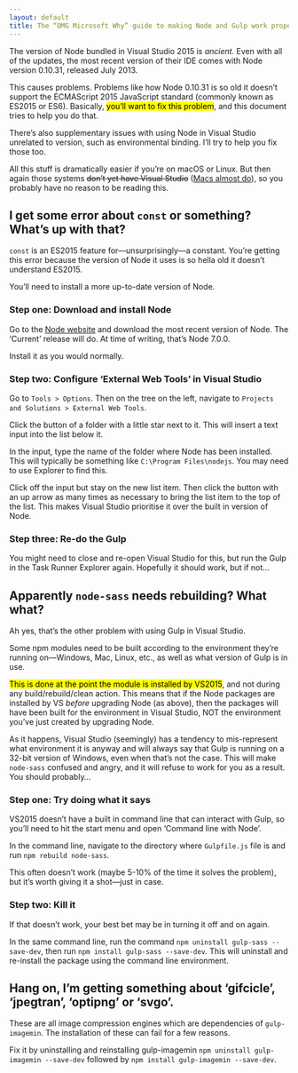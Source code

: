 ```yaml
---
layout: default
title: The “OMG Microsoft Why” guide to making Node and Gulp work properly in Visual Studio 2015
---
```


The version of Node bundled in Visual Studio 2015 is *ancient*. Even with all of the updates, the most recent version of their IDE comes with Node version 0.10.31, released July 2013. 

This causes problems. Problems like how Node 0.10.31 is so old it doesn’t support the ECMAScript 2015 JavaScript standard (commonly known as ES2015 or ES6). Basically, <mark>you’ll want to fix this problem</mark>, and this document tries to help you do that.

There’s also supplementary issues with using Node in Visual Studio unrelated to version, such as environmental binding. I’ll try to help you fix those too.

All this stuff is dramatically easier if you’re on macOS or Linux. But then again those systems <del>don’t yet have Visual Studio</del> ([Macs almost do](https://www.visualstudio.com/vs/visual-studio-mac/)), so you probably have no reason to be reading this. 

## I get some error about `const` or something? What’s up with that?

`const` is an ES2015 feature for—unsurprisingly—a constant. You’re getting this error because the version of Node it uses is so hella old it doesn’t understand ES2015. 

You’ll need to install a more up-to-date version of Node.

### Step one: Download and install Node

Go to the [Node website](https://nodejs.org/) and download the most recent version of Node. The ‘Current’ release will do. At time of writing, that’s Node 7.0.0.

Install it as you would normally. 

### Step two: Configure ‘External Web Tools’ in Visual Studio

Go to `Tools > Options`. Then on the tree on the left, navigate to `Projects and Solutions > External Web Tools`.

Click the button of a folder with a little star next to it. This will insert a text input into the list below it.

In the input, type the name of the folder where Node has been installed. This will typically be something like `C:\Program Files\nodejs`. You may need to use Explorer to find this. 

Click off the input but stay on the new list item. Then click the button with an up arrow as many times as necessary to bring the list item to the top of the list. This makes Visual Studio prioritise it over the built in version of Node. 

### Step three: Re-do the Gulp

You might need to close and re-open Visual Studio for this, but run the Gulp in the Task Runner Explorer again. Hopefully it should work, but if not…

## Apparently `node-sass` needs rebuilding? What what?

Ah yes, that’s the other problem with using Gulp in Visual Studio. 

Some npm modules need to be built according to the environment they’re running on—Windows, Mac, Linux, etc., as well as what version of Gulp is in use. 

&zwnj;<mark>This is done at the point the module is installed by VS2015</mark>, and not during any build/rebuild/clean action. This means that if the Node packages are installed by VS *before* upgrading Node (as above), then the packages will have been built for the environment in Visual Studio, NOT the environment you’ve just created by upgrading Node. 

As it happens, Visual Studio (seemingly) has a tendency to mis-represent what environment it is anyway and will always say that Gulp is running on a 32-bit version of Windows, even when that’s not the case. This will make `node-sass` confused and angry, and it will refuse to work for you as a result. You should probably…

### Step one: Try doing what it says

VS2015 doesn’t have a built in command line that can interact with Gulp, so you’ll need to hit the start menu and open ‘Command line with Node’.

In the command line, navigate to the directory where `Gulpfile.js` file is and run `npm rebuild node-sass`. 

This often doesn’t work (maybe 5-10% of the time it solves the problem), but it’s worth giving it a shot—just in case.

### Step two: Kill it

If that doesn’t work, your best bet may be in turning it off and on again.

In the same command line, run the command `npm uninstall gulp-sass --save-dev`, then run `npm install gulp-sass --save-dev`. This will uninstall and re-install the package using the command line environment. 

## Hang on, I’m getting something about ‘gifcicle’, ‘jpegtran’, ‘optipng’ or ‘svgo’.

These are all image compression engines which are dependencies of `gulp-imagemin`. The installation of these can fail for a few reasons.

Fix it by uninstalling and reinstalling gulp-imagemin `npm uninstall gulp-imagemin --save-dev` followed by `npm install gulp-imagemin --save-dev`.